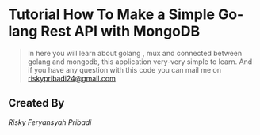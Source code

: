 # Tutorial How To Make a Simple Go-lang Rest API with MongoDB

> In here you will learn about golang , mux and connected between golang and mongodb, this application very-very simple to learn. And if you have any question with this code you can mail me on riskypribadi24@gmail.com

## Created By
*Risky Feryansyah Pribadi*